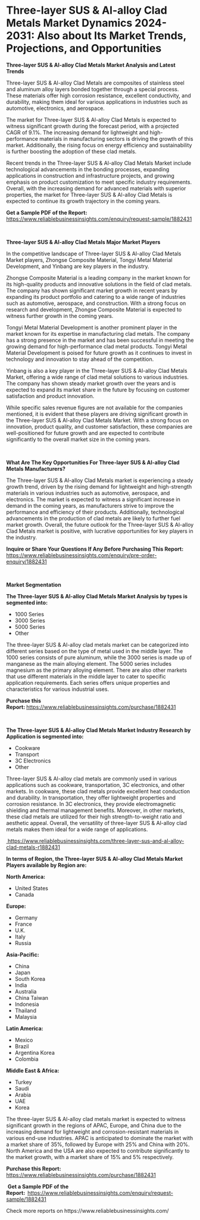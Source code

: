 <p><h1>Three-layer SUS & Al-alloy Clad Metals Market Dynamics 2024-2031: Also about Its Market Trends, Projections, and Opportunities</h1></p><p><strong>Three-layer SUS & Al-alloy Clad Metals Market Analysis and Latest Trends</strong></p>
<p><p>Three-layer SUS & Al-alloy Clad Metals are composites of stainless steel and aluminum alloy layers bonded together through a special process. These materials offer high corrosion resistance, excellent conductivity, and durability, making them ideal for various applications in industries such as automotive, electronics, and aerospace.</p><p>The market for Three-layer SUS & Al-alloy Clad Metals is expected to witness significant growth during the forecast period, with a projected CAGR of 9.1%. The increasing demand for lightweight and high-performance materials in manufacturing sectors is driving the growth of this market. Additionally, the rising focus on energy efficiency and sustainability is further boosting the adoption of these clad metals.</p><p>Recent trends in the Three-layer SUS & Al-alloy Clad Metals Market include technological advancements in the bonding processes, expanding applications in construction and infrastructure projects, and growing emphasis on product customization to meet specific industry requirements. Overall, with the increasing demand for advanced materials with superior properties, the market for Three-layer SUS & Al-alloy Clad Metals is expected to continue its growth trajectory in the coming years.</p></p>
<p><strong>Get a Sample PDF of the Report:&nbsp;</strong> <a href="https://www.reliablebusinessinsights.com/enquiry/request-sample/1882431">https://www.reliablebusinessinsights.com/enquiry/request-sample/1882431</a></p>
<p>&nbsp;</p>
<p><strong>Three-layer SUS & Al-alloy Clad Metals Major Market Players</strong></p>
<p><p>In the competitive landscape of Three-layer SUS & Al-alloy Clad Metals Market players, Zhongse Composite Material, Tongyi Metal Material Development, and Yinbang are key players in the industry.</p><p>Zhongse Composite Material is a leading company in the market known for its high-quality products and innovative solutions in the field of clad metals. The company has shown significant market growth in recent years by expanding its product portfolio and catering to a wide range of industries such as automotive, aerospace, and construction. With a strong focus on research and development, Zhongse Composite Material is expected to witness further growth in the coming years.</p><p>Tongyi Metal Material Development is another prominent player in the market known for its expertise in manufacturing clad metals. The company has a strong presence in the market and has been successful in meeting the growing demand for high-performance clad metal products. Tongyi Metal Material Development is poised for future growth as it continues to invest in technology and innovation to stay ahead of the competition.</p><p>Yinbang is also a key player in the Three-layer SUS & Al-alloy Clad Metals Market, offering a wide range of clad metal solutions to various industries. The company has shown steady market growth over the years and is expected to expand its market share in the future by focusing on customer satisfaction and product innovation.</p><p>While specific sales revenue figures are not available for the companies mentioned, it is evident that these players are driving significant growth in the Three-layer SUS & Al-alloy Clad Metals Market. With a strong focus on innovation, product quality, and customer satisfaction, these companies are well-positioned for future growth and are expected to contribute significantly to the overall market size in the coming years.</p></p>
<p>&nbsp;</p>
<p><strong>What Are The Key Opportunities For Three-layer SUS & Al-alloy Clad Metals Manufacturers?</strong></p>
<p><p>The Three-layer SUS & Al-alloy Clad Metals market is experiencing a steady growth trend, driven by the rising demand for lightweight and high-strength materials in various industries such as automotive, aerospace, and electronics. The market is expected to witness a significant increase in demand in the coming years, as manufacturers strive to improve the performance and efficiency of their products. Additionally, technological advancements in the production of clad metals are likely to further fuel market growth. Overall, the future outlook for the Three-layer SUS & Al-alloy Clad Metals market is positive, with lucrative opportunities for key players in the industry.</p></p>
<p><strong>Inquire or Share Your Questions If Any Before Purchasing This Report:</strong> <a href="https://www.reliablebusinessinsights.com/enquiry/pre-order-enquiry/1882431">https://www.reliablebusinessinsights.com/enquiry/pre-order-enquiry/1882431</a></p>
<p>&nbsp;</p>
<p><strong>Market Segmentation</strong></p>
<p><strong>The Three-layer SUS & Al-alloy Clad Metals Market Analysis by types is segmented into:</strong></p>
<p><ul><li>1000 Series</li><li>3000 Series</li><li>5000 Series</li><li>Other</li></ul></p>
<p><p>The three-layer SUS & Al-alloy clad metals market can be categorized into different series based on the type of metal used in the middle layer. The 1000 series consists of pure aluminum, while the 3000 series is made up of manganese as the main alloying element. The 5000 series includes magnesium as the primary alloying element. There are also other markets that use different materials in the middle layer to cater to specific application requirements. Each series offers unique properties and characteristics for various industrial uses.</p></p>
<p><strong>Purchase this Report:&nbsp;</strong><a href="https://www.reliablebusinessinsights.com/purchase/1882431">https://www.reliablebusinessinsights.com/purchase/1882431</a></p>
<p>&nbsp;</p>
<p><strong>The Three-layer SUS & Al-alloy Clad Metals Market Industry Research by Application is segmented into:</strong></p>
<p><ul><li>Cookware</li><li>Transport</li><li>3C Electronics</li><li>Other</li></ul></p>
<p><p>Three-layer SUS & Al-alloy clad metals are commonly used in various applications such as cookware, transportation, 3C electronics, and other markets. In cookware, these clad metals provide excellent heat conduction and durability. In transportation, they offer lightweight properties and corrosion resistance. In 3C electronics, they provide electromagnetic shielding and thermal management benefits. Moreover, in other markets, these clad metals are utilized for their high strength-to-weight ratio and aesthetic appeal. Overall, the versatility of three-layer SUS & Al-alloy clad metals makes them ideal for a wide range of applications.</p></p>
<p><a href="https://www.reliablebusinessinsights.com/three-layer-sus-and-al-alloy-clad-metals-r1882431">&nbsp;https://www.reliablebusinessinsights.com/three-layer-sus-and-al-alloy-clad-metals-r1882431</a></p>
<p><strong>In terms of Region, the Three-layer SUS & Al-alloy Clad Metals Market Players available by Region are:</strong></p>
<p>
    <p> <strong> North America: </strong>
        <ul>
            <li>United States</li>
            <li>Canada</li>
        </ul>
        </p> 
    <p> <strong> Europe: </strong>
        <ul>
            <li>Germany</li>
            <li>France</li>
            <li>U.K.</li>
            <li>Italy</li>
            <li>Russia</li>
        </ul>
        </p> 
    <p> <strong> Asia-Pacific: </strong>
        <ul>
            <li>China</li>
            <li>Japan</li>
            <li>South Korea</li>
            <li>India</li>
            <li>Australia</li>
            <li>China Taiwan</li>
            <li>Indonesia</li>
            <li>Thailand</li>
            <li>Malaysia</li>
        </ul>
        </p> 
    <p> <strong> Latin America: </strong>
        <ul>
            <li>Mexico</li>
            <li>Brazil</li>
            <li>Argentina Korea</li>
            <li>Colombia</li>
        </ul>
        </p> 
    <p> <strong> Middle East & Africa: </strong>
        <ul>
            <li>Turkey</li>
            <li>Saudi</li>
            <li>Arabia</li>
            <li>UAE</li>
            <li>Korea</li>
        </ul>
    </p>
    </p>
<p><p>The three-layer SUS & Al-alloy clad metals market is expected to witness significant growth in the regions of APAC, Europe, and China due to the increasing demand for lightweight and corrosion-resistant materials in various end-use industries. APAC is anticipated to dominate the market with a market share of 35%, followed by Europe with 25% and China with 20%. North America and the USA are also expected to contribute significantly to the market growth, with a market share of 15% and 5% respectively.</p></p>
<p><strong>Purchase this Report: </strong><a href="https://www.reliablebusinessinsights.com/purchase/1882431">https://www.reliablebusinessinsights.com/purchase/1882431</a></p>
<p>&nbsp;<strong>Get a Sample PDF of the Report:&nbsp;&nbsp;</strong><a href="https://www.reliablebusinessinsights.com/enquiry/request-sample/1882431">https://www.reliablebusinessinsights.com/enquiry/request-sample/1882431</a></p>
<p><strong></strong></p>
<p>Check more reports on https://www.reliablebusinessinsights.com/</p>